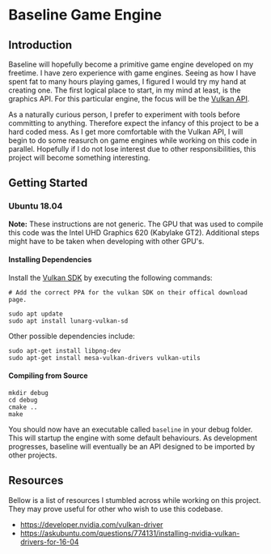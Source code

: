 # Baseline Game Engine

## Introduction
Baseline will hopefully become a primitive game engine developed on my freetime. I have zero experience with game engines. Seeing as how I have spent fat to many hours playing games, I figured I would try my hand at creating one. The first logical place to start, in my mind at least, is the graphics API. For this particular engine, the focus will be the [Vulkan API](https://www.khronos.org/vulkan/).

As a naturally curious person, I prefer to experiment with tools before committing to anything. Therefore expect the infancy of this project to be a hard coded mess. As I get more comfortable with the Vulkan API, I will begin to do some reasurch on game engines while working on this code in parallel. Hopefully if I do not lose interest due to other responsibilities, this project will become something interesting.

## Getting Started
### Ubuntu 18.04
**Note:** These instructions are not generic. The GPU that was used to compile this code was the Intel UHD Graphics 620 (Kabylake GT2). Additional steps might have to be taken when developing with other GPU's.

#### Installing Dependencies
Install the [Vulkan SDK](https://vulkan.lunarg.com/doc/sdk/latest/linux/getting_started.html) by executing the following commands:
```
# Add the correct PPA for the vulkan SDK on their offical download page.

sudo apt update
sudo apt install lunarg-vulkan-sd
```
Other possible dependencies include:
```
sudo apt-get install libpng-dev
sudo apt-get install mesa-vulkan-drivers vulkan-utils
```

#### Compiling from Source
```
mkdir debug
cd debug
cmake ..
make
```

You should now have an executable called `baseline` in your debug folder. This will startup the engine with some default behaviours. As development progresses, baseline will eventually be an API designed to be imported by other projects.


## Resources
Bellow is a list of resources I stumbled across while working on this project. They may prove useful for other who wish to use this codebase.
- https://developer.nvidia.com/vulkan-driver
- https://askubuntu.com/questions/774131/installing-nvidia-vulkan-drivers-for-16-04